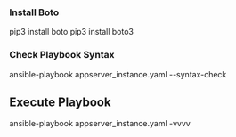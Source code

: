 ### Install Boto
pip3 install boto
pip3 install boto3

### Check Playbook Syntax
ansible-playbook appserver_instance.yaml --syntax-check

## Execute Playbook
ansible-playbook appserver_instance.yaml -vvvv

